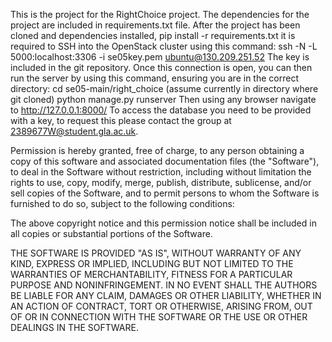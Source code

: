 This is the project for the RightChoice project.
The dependencies for the project are included in requirements.txt file.
After the project has been cloned and dependencies installed,
pip install -r requirements.txt
it is required to SSH into the OpenStack cluster using this command:
ssh -N -L 5000:localhost:3306 -i se05key.pem ubuntu@130.209.251.52
The key is included in the git repository.
Once this connection is open, you can then run the server by using this command, ensuring you are in the correct directory:
cd se05-main/right_choice (assume currently in directory where git cloned)
python manage.py runserver
Then using any browser navigate to http://127.0.0.1:8000/
To access the database you need to be provided with a key, to request this please contact the group at 2389677W@student.gla.ac.uk.

Permission is hereby granted, free of charge, to any person obtaining a copy
of this software and associated documentation files (the "Software"), to deal
in the Software without restriction, including without limitation the rights
to use, copy, modify, merge, publish, distribute, sublicense, and/or sell
copies of the Software, and to permit persons to whom the Software is
furnished to do so, subject to the following conditions:

The above copyright notice and this permission notice shall be included in all
copies or substantial portions of the Software.

THE SOFTWARE IS PROVIDED "AS IS", WITHOUT WARRANTY OF ANY KIND, EXPRESS OR
IMPLIED, INCLUDING BUT NOT LIMITED TO THE WARRANTIES OF MERCHANTABILITY,
FITNESS FOR A PARTICULAR PURPOSE AND NONINFRINGEMENT. IN NO EVENT SHALL THE
AUTHORS BE LIABLE FOR ANY CLAIM, DAMAGES OR OTHER
LIABILITY, WHETHER IN AN ACTION OF CONTRACT, TORT OR OTHERWISE, ARISING FROM,
OUT OF OR IN CONNECTION WITH THE SOFTWARE OR THE USE OR OTHER DEALINGS IN THE
SOFTWARE.
